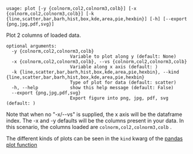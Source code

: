 ```
usage: plot [-y {colnorm,col2,colnorm3,colb}] [-x {colnorm,col2,colnorm3,colb}] [-k {line,scatter,bar,barh,hist,box,kde,area,pie,hexbin}] [-h] [--export {png,jpg,pdf,svg}]
```
Plot 2 columns of loaded data.

```
optional arguments:
  -y {colnorm,col2,colnorm3,colb}
                        Variable to plot along y (default: None)
  -x {colnorm,col2,colnorm3,colb}, --vs {colnorm,col2,colnorm3,colb}
                        Variable along x axis (default: )
  -k {line,scatter,bar,barh,hist,box,kde,area,pie,hexbin}, --kind {line,scatter,bar,barh,hist,box,kde,area,pie,hexbin}
                        Type of plot for data (default: scatter)
  -h, --help            show this help message (default: False)
  --export {png,jpg,pdf,svg}
                        Export figure into png, jpg, pdf, svg (default: )
```

Note that when no "-x/--vs" is supplied, the x axis will be the dataframe index.  The -x and -y defaults will be the
columns present in your data.  In this scenario, the columns loaded are `colnorm,col2,colnorm3,colb` .

The different kinds of plots can be seen in the `kind` kwarg of the 
[pandas plot function](https://pandas.pydata.org/docs/reference/api/pandas.DataFrame.plot.html)